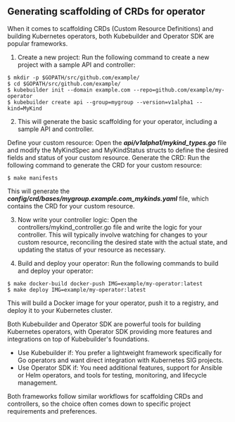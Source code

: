 ## Generating scaffolding of CRDs for operator 
When it comes to scaffolding CRDs (Custom Resource Definitions) and building Kubernetes operators, both Kubebuilder and Operator SDK are popular frameworks.

1. Create a new project: Run the following command to create a new project with a sample API and controller:

```shell
$ mkdir -p $GOPATH/src/github.com/example/
$ cd $GOPATH/src/github.com/example/
$ kubebuilder init --domain example.com --repo=github.com/example/my-operator
$ kubebuilder create api --group=mygroup --version=v1alpha1 --kind=MyKind
```

2. This will generate the basic scaffolding for your operator, including a sample API and controller.

Define your custom resource: Open the ***api/v1alpha1/mykind_types.go*** file and modify the MyKindSpec and MyKindStatus structs to define the desired fields and status of your custom resource.
Generate the CRD: Run the following command to generate the CRD for your custom resource:

```shell
$ make manifests
```
This will generate the ***config/crd/bases/mygroup.example.com_mykinds.yaml*** file, which contains the CRD for your custom resource.

3. Now write your controller logic: Open the controllers/mykind_controller.go file and write the logic for your controller. This will typically involve watching for changes to your custom resource, reconciling the desired state with the actual state, and updating the status of your resource as necessary.

4. Build and deploy your operator: Run the following commands to build and deploy your operator:

```shell
$ make docker-build docker-push IMG=example/my-operator:latest
$ make deploy IMG=example/my-operator:latest
```
This will build a Docker image for your operator, push it to a registry, and deploy it to your Kubernetes cluster.

Both Kubebuilder and Operator SDK are powerful tools for building Kubernetes operators, with Operator SDK providing more features and integrations on top of Kubebuilder's foundations.

- Use Kubebuilder if: You prefer a lightweight framework specifically for Go operators and want direct integration with Kubernetes SIG projects.
- Use Operator SDK if: You need additional features, support for Ansible or Helm operators, and tools for testing, monitoring, and lifecycle management.

Both frameworks follow similar workflows for scaffolding CRDs and controllers, so the choice often comes down to specific project requirements and preferences.
